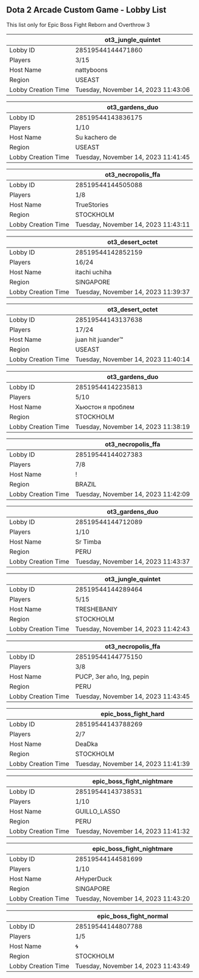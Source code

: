 ## Dota 2 Arcade Custom Game - Lobby List

This list only for Epic Boss Fight Reborn and Overthrow 3

|  | ot3_jungle_quintet |
| ------ | ------ |
| Lobby ID | 28519544144471860 |
| Players | 3/15 |
| Host Name | nattyboons |
| Region | USEAST |
| Lobby Creation Time | Tuesday, November 14, 2023 11:43:06 |


|  | ot3_gardens_duo |
| ------ | ------ |
| Lobby ID | 28519544143836175 |
| Players | 1/10 |
| Host Name | Su kachero de |
| Region | USEAST |
| Lobby Creation Time | Tuesday, November 14, 2023 11:41:45 |


|  | ot3_necropolis_ffa |
| ------ | ------ |
| Lobby ID | 28519544144505088 |
| Players | 1/8 |
| Host Name | TrueStories |
| Region | STOCKHOLM |
| Lobby Creation Time | Tuesday, November 14, 2023 11:43:11 |


|  | ot3_desert_octet |
| ------ | ------ |
| Lobby ID | 28519544142852159 |
| Players | 16/24 |
| Host Name | itachi uchiha |
| Region | SINGAPORE |
| Lobby Creation Time | Tuesday, November 14, 2023 11:39:37 |


|  | ot3_desert_octet |
| ------ | ------ |
| Lobby ID | 28519544143137638 |
| Players | 17/24 |
| Host Name | juan hit juander™ |
| Region | USEAST |
| Lobby Creation Time | Tuesday, November 14, 2023 11:40:14 |


|  | ot3_gardens_duo |
| ------ | ------ |
| Lobby ID | 28519544142235813 |
| Players | 5/10 |
| Host Name | Хьюстон я проблем |
| Region | STOCKHOLM |
| Lobby Creation Time | Tuesday, November 14, 2023 11:38:19 |


|  | ot3_necropolis_ffa |
| ------ | ------ |
| Lobby ID | 28519544144027383 |
| Players | 7/8 |
| Host Name | ! |
| Region | BRAZIL |
| Lobby Creation Time | Tuesday, November 14, 2023 11:42:09 |


|  | ot3_gardens_duo |
| ------ | ------ |
| Lobby ID | 28519544144712089 |
| Players | 1/10 |
| Host Name | Sr Timba |
| Region | PERU |
| Lobby Creation Time | Tuesday, November 14, 2023 11:43:37 |


|  | ot3_jungle_quintet |
| ------ | ------ |
| Lobby ID | 28519544144289464 |
| Players | 5/15 |
| Host Name | TRESHEBANIY |
| Region | STOCKHOLM |
| Lobby Creation Time | Tuesday, November 14, 2023 11:42:43 |


|  | ot3_necropolis_ffa |
| ------ | ------ |
| Lobby ID | 28519544144775150 |
| Players | 3/8 |
| Host Name | PUCP, 3er año, Ing, pepin |
| Region | PERU |
| Lobby Creation Time | Tuesday, November 14, 2023 11:43:45 |


|  | epic_boss_fight_hard |
| ------ | ------ |
| Lobby ID | 28519544143788269 |
| Players | 2/7 |
| Host Name | DeaDka |
| Region | STOCKHOLM |
| Lobby Creation Time | Tuesday, November 14, 2023 11:41:39 |


|  | epic_boss_fight_nightmare |
| ------ | ------ |
| Lobby ID | 28519544143738531 |
| Players | 1/10 |
| Host Name | GUILLO_LASSO |
| Region | PERU |
| Lobby Creation Time | Tuesday, November 14, 2023 11:41:32 |


|  | epic_boss_fight_nightmare |
| ------ | ------ |
| Lobby ID | 28519544144581699 |
| Players | 1/10 |
| Host Name | AHyperDuck |
| Region | SINGAPORE |
| Lobby Creation Time | Tuesday, November 14, 2023 11:43:20 |


|  | epic_boss_fight_normal |
| ------ | ------ |
| Lobby ID | 28519544144807788 |
| Players | 1/5 |
| Host Name | 🌀|W̶1̶n̶T̶e̶e̶|🥀 |
| Region | STOCKHOLM |
| Lobby Creation Time | Tuesday, November 14, 2023 11:43:49 |


